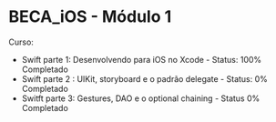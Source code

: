 # BECA_iOS - Módulo 1 

Curso:
- Swift parte 1: Desenvolvendo para iOS no Xcode - Status: 100% Completado
- Swift parte 2 : UIKit, storyboard e o padrão delegate - Status: 0% Completado
- Switft parte 3: Gestures, DAO  e o optional chaining - Status 0% Completado
